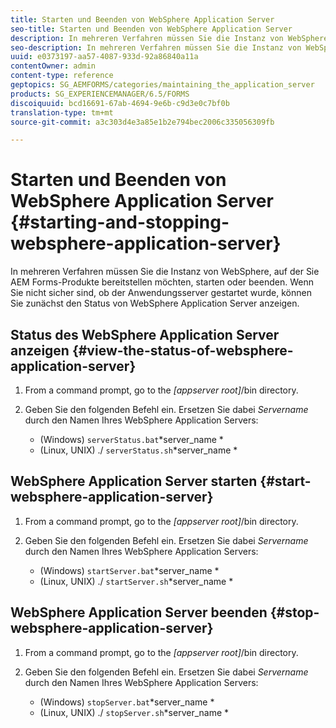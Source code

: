 ```yaml
---
title: Starten und Beenden von WebSphere Application Server
seo-title: Starten und Beenden von WebSphere Application Server
description: In mehreren Verfahren müssen Sie die Instanz von WebSphere, auf der Sie AEM Forms-Produkte bereitstellen möchten, starten oder beenden. In diesem Dokument wird beschrieben, wie Sie WebSphere Application Server starten und anhalten.
seo-description: In mehreren Verfahren müssen Sie die Instanz von WebSphere, auf der Sie AEM Forms-Produkte bereitstellen möchten, starten oder beenden. In diesem Dokument wird beschrieben, wie Sie WebSphere Application Server starten und anhalten.
uuid: e0373197-aa57-4087-933d-92a86840a11a
contentOwner: admin
content-type: reference
geptopics: SG_AEMFORMS/categories/maintaining_the_application_server
products: SG_EXPERIENCEMANAGER/6.5/FORMS
discoiquuid: bcd16691-67ab-4694-9e6b-c9d3e0c7bf0b
translation-type: tm+mt
source-git-commit: a3c303d4e3a85e1b2e794bec2006c335056309fb

---
```



# Starten und Beenden von WebSphere Application Server {#starting-and-stopping-websphere-application-server}

In mehreren Verfahren müssen Sie die Instanz von WebSphere, auf der Sie AEM Forms-Produkte bereitstellen möchten, starten oder beenden. Wenn Sie nicht sicher sind, ob der Anwendungsserver gestartet wurde, können Sie zunächst den Status von WebSphere Application Server anzeigen.

## Status des WebSphere Application Server anzeigen {#view-the-status-of-websphere-application-server}

1. From a command prompt, go to the *[appserver root]*/bin directory.
1. Geben Sie den folgenden Befehl ein. Ersetzen Sie dabei *Servername* durch den Namen Ihres WebSphere Application Servers:

   * (Windows) `serverStatus.bat`*server_name *
   * (Linux, UNIX) ./ `serverStatus.sh`*server_name *

## WebSphere Application Server starten {#start-websphere-application-server}

1. From a command prompt, go to the *[appserver root]*/bin directory.
1. Geben Sie den folgenden Befehl ein. Ersetzen Sie dabei *Servername* durch den Namen Ihres WebSphere Application Servers:

   * (Windows) `startServer.bat`*server_name *
   * (Linux, UNIX) ./ `startServer.sh`*server_name *

## WebSphere Application Server beenden {#stop-websphere-application-server}

1. From a command prompt, go to the *[appserver root]*/bin directory.
1. Geben Sie den folgenden Befehl ein. Ersetzen Sie dabei *Servername* durch den Namen Ihres WebSphere Application Servers:

   * (Windows) `stopServer.bat`*server_name *
   * (Linux, UNIX) ./ `stopServer.sh`*server_name *

